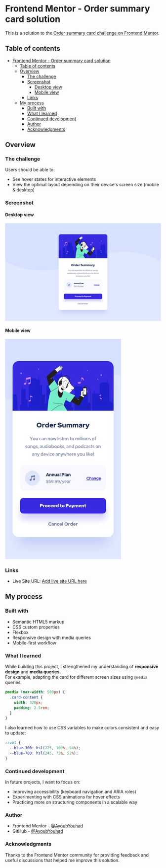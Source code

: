 # Frontend Mentor - Order summary card solution

This is a solution to the [Order summary card challenge on Frontend Mentor](https://www.frontendmentor.io/challenges/order-summary-component-QlPmajDUj).

## Table of contents

- [Frontend Mentor - Order summary card solution](#frontend-mentor---order-summary-card-solution)
  - [Table of contents](#table-of-contents)
  - [Overview](#overview)
    - [The challenge](#the-challenge)
    - [Screenshot](#screenshot)
      - [Desktop view](#desktop-view)
      - [Mobile view](#mobile-view)
    - [Links](#links)
  - [My process](#my-process)
    - [Built with](#built-with)
    - [What I learned](#what-i-learned)
    - [Continued development](#continued-development)
    - [Author](#author)
    - [Acknowledgments](#acknowledgments)

## Overview

### The challenge

Users should be able to:

- See hover states for interactive elements
- View the optimal layout depending on their device's screen size (mobile & desktop)

### Screenshot

#### Desktop view

![](design/desktop-design.jpg)

#### Mobile view

![](design/mobile-design.jpg)

### Links

- Live Site URL: [Add live site URL here](https://your-live-site-url.com)

## My process

### Built with

- Semantic HTML5 markup
- CSS custom properties
- Flexbox
- Responsive design with media queries
- Mobile-first workflow

### What I learned

While building this project, I strengthened my understanding of **responsive design** and **media queries**.  
For example, adapting the card for different screen sizes using `@media` queries:

```css
@media (max-width: 500px) {
  .card-content {
    width: 320px;
    padding: 2.5rem;
  }
}
```

I also learned how to use CSS variables to make colors consistent and easy to update:

```css
:root {
  --blue-100: hsl(225, 100%, 94%);
  --blue-700: hsl(245, 75%, 52%);
}
```

### Continued development

In future projects, I want to focus on:

- Improving accessibility (keyboard navigation and ARIA roles)
- Experimenting with CSS animations for hover effects
- Practicing more on structuring components in a scalable way

### Author

- Frontend Mentor - [@AyoubYouhad](https://www.frontendmentor.io/profile/AyoubYouhad)
- GitHub - [@AyoubYouhad](https://github.com/YOUHAD08/Order-summary-card-solution.git)

### Acknowledgments

Thanks to the Frontend Mentor community for providing feedback and useful discussions that helped me improve this solution.
